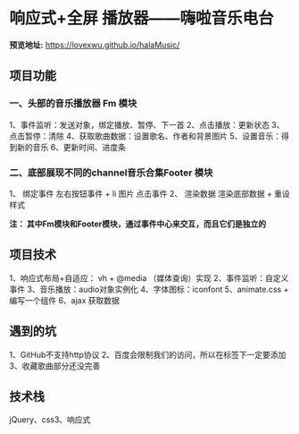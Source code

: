 # 响应式+全屏 播放器——嗨啦音乐电台

**预览地址:** https://lovexwu.github.io/halaMusic/

## 项目功能

### 一、头部的音乐播放器 Fm 模块

1、事件监听：发送对象，绑定播放、暂停、下一首
2、点击播放：更新状态
3、点击暂停：清除
4、获取歌曲数据：设置歌名、作者和背景图片
5、设置音乐：得到新的音乐
6、更新时间、进度条


### 二、底部展现不同的channel音乐合集Footer 模块

1、 绑定事件
   左右按钮事件 + li 图片 点击事件
2、 渲染数据
   渲染底部数据 + 重设样式

**注： 其中Fm模块和Footer模块，通过事件中心来交互，而且它们是独立的**

## 项目技术
1、响应式布局+自适应： vh +  @media （媒体查询）实现 
2、事件监听：自定义事件
3、音乐播放：audio对象实例化
4、字体图标：iconfont
5、animate.css + 编写一个组件
6、ajax 获取数据

## 遇到的坑
1、GitHub不支持http协议
2、百度会限制我们的访问，所以在<head>标签下一定要添加<meta name = "referrer" content = "never">
3、收藏歌曲部分还没完善

## 技术栈
jQuery、css3、响应式